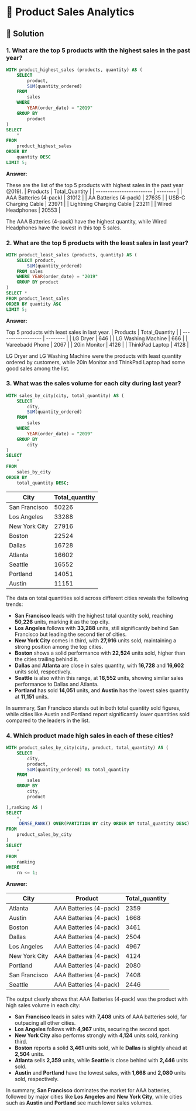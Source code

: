 # 🛒 Product Sales Analytics

## 📌 Solution

### 1. What are the top 5 products with the highest sales in the past year?

```sql
WITH product_highest_sales (products, quantity) AS (
    SELECT
        product,
        SUM(quantity_ordered)
    FROM
        sales
    WHERE
        YEAR(order_date) = "2019"
    GROUP BY
        product
)
SELECT
    *
FROM
    product_highest_sales
ORDER BY
    quantity DESC
LIMIT 5;

```

**Answer:**

These are the list of the top 5 products with highest sales in the past year (2019).
| Products | Total_Quantity |
| ------------------------ | -------- |
| AAA Batteries (4-pack) | 31012 |
| AA Batteries (4-pack) | 27635 |
| USB-C Charging Cable | 23971 |
| Lightning Charging Cable | 23211 |
| Wired Headphones | 20553 |

The AAA Batteries (4-pack) have the highest quantity, while Wired Headphones have the lowest in this top 5 sales.

### 2. What are the top 5 products with the least sales in last year?

```sql
WITH product_least_sales (products, quantity) AS (
    SELECT product,
        SUM(quantity_ordered)
    FROM sales
    WHERE YEAR(order_date) = "2019"
    GROUP BY product
)
SELECT *
FROM product_least_sales
ORDER BY quantity ASC
LIMIT 5;
```

**Answer:**

Top 5 products with least sales in last year.
| Products | Total_Quantity |
| ------------------ | -------- |
| LG Dryer | 646 |
| LG Washing Machine | 666 |
| Vareebadd Phone | 2067 |
| 20in Monitor | 4126 |
| ThinkPad Laptop | 4128 |

LG Dryer and LG Washing Machine were the products with least quantity ordered by customers, while 20in Monitor and ThinkPad Laptop had some good sales among the list.

### 3. What was the sales volume for each city during last year?

```sql
WITH sales_by_city(city, total_quantity) AS (
	SELECT
		city,
        SUM(quantity_ordered)
	FROM
		sales
	WHERE
		YEAR(order_date) = "2019"
	GROUP BY
		city
)
SELECT
	*
FROM
	sales_by_city
ORDER BY
	total_quantity DESC;
```

| City          | Total_quantity |
| ------------- | -------------- |
| San Francisco | 50226          |
| Los Angeles   | 33288          |
| New York City | 27916          |
| Boston        | 22524          |
| Dallas        | 16728          |
| Atlanta       | 16602          |
| Seattle       | 16552          |
| Portland      | 14051          |
| Austin        | 11151          |

The data on total quantities sold across different cities reveals the following trends:

- **San Francisco** leads with the highest total quantity sold, reaching **50,226** units, marking it as the top city.
- **Los Angeles** follows with **33,288** units, still significantly behind San Francisco but leading the second tier of cities.
- **New York City** comes in third, with **27,916** units sold, maintaining a strong position among the top cities.
- **Boston** shows a solid performance with **22,524** units sold, higher than the cities trailing behind it.
- **Dallas** and **Atlanta** are close in sales quantity, with **16,728** and **16,602** units sold, respectively.
- **Seattle** is also within this range, at **16,552** units, showing similar sales performance to Dallas and Atlanta.
- **Portland** has sold **14,051** units, and **Austin** has the lowest sales quantity at **11,151** units.

In summary, San Francisco stands out in both total quantity sold figures, while cities like Austin and Portland report significantly lower quantities sold compared to the leaders in the list.

### 4. Which product made high sales in each of these cities?

```sql
WITH product_sales_by_city(city, product, total_quantity) AS (
    SELECT
        city,
        product,
        SUM(quantity_ordered) AS total_quantity
    FROM
        sales
    GROUP BY
        city,
        product

),ranking AS (
SELECT
    *,
     DENSE_RANK() OVER(PARTITION BY city ORDER BY total_quantity DESC) AS rn
FROM
    product_sales_by_city
)
SELECT
    *
FROM
    ranking
WHERE
    rn <= 1;
```

**Answer:**

| City          | Product                | Total_quantity |
| ------------- | ---------------------- | -------------- |
| Atlanta       | AAA Batteries (4-pack) | 2359           |
| Austin        | AAA Batteries (4-pack) | 1668           |
| Boston        | AAA Batteries (4-pack) | 3461           |
| Dallas        | AAA Batteries (4-pack) | 2504           |
| Los Angeles   | AAA Batteries (4-pack) | 4967           |
| New York City | AAA Batteries (4-pack) | 4124           |
| Portland      | AAA Batteries (4-pack) | 2080           |
| San Francisco | AAA Batteries (4-pack) | 7408           |
| Seattle       | AAA Batteries (4-pack) | 2446           |

The output clearly shows that AAA Batteries (4-pack) was the product with high sales volume in each city:

- **San Francisco** leads in sales with **7,408** units of AAA batteries sold, far outpacing all other cities.
- **Los Angeles** follows with **4,967** units, securing the second spot.
- **New York City** also performs strongly with **4,124** units sold, ranking third.
- **Boston** reports a solid **3,461** units sold, while **Dallas** is slightly ahead at **2,504** units.
- **Atlanta** sells **2,359** units, while **Seattle** is close behind with **2,446** units sold.
- **Austin** and **Portland** have the lowest sales, with **1,668** and **2,080** units sold, respectively.

In summary, **San Francisco** dominates the market for AAA batteries, followed by major cities like **Los Angeles** and **New York City**, while cities such as **Austin** and **Portland** see much lower sales volumes.
